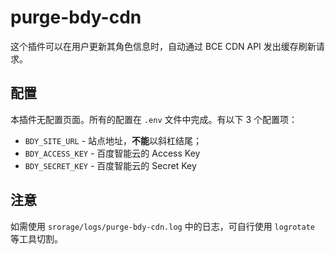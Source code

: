 # purge-bdy-cdn

这个插件可以在用户更新其角色信息时，自动通过 BCE CDN API 发出缓存刷新请求。

## 配置

本插件无配置页面。所有的配置在 `.env` 文件中完成。有以下 3 个配置项：

- `BDY_SITE_URL` - 站点地址，**不能**以斜杠结尾；
- `BDY_ACCESS_KEY` - 百度智能云的 Access Key
- `BDY_SECRET_KEY` - 百度智能云的 Secret Key

## 注意

如需使用 `srorage/logs/purge-bdy-cdn.log` 中的日志，可自行使用 `logrotate` 等工具切割。
